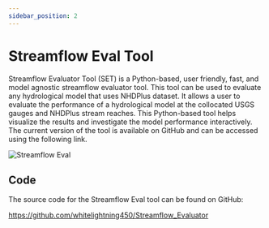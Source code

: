 ```yaml
---
sidebar_position: 2
---
```


# Streamflow Eval Tool

Streamflow Evaluator Tool (SET) is a Python-based, user friendly, fast, and model agnostic streamflow evaluator tool. This tool can be used to evaluate any hydrological model that uses NHDPlus dataset. It allows a user to evaluate the performance of a hydrological model at the collocated USGS gauges and NHDPlus stream reaches. This Python-based tool helps visualize the results and investigate the model performance interactively. The current version of the tool is available on GitHub and can be accessed using the following link.

![Streamflow Eval](/img/streamfloweval.png)

## Code

The source code for the Streamflow Eval tool can be found on GitHub:

https://github.com/whitelightning450/Streamflow_Evaluator
